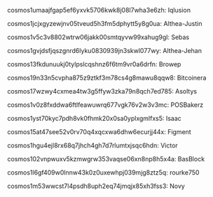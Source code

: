 cosmos1umaajfgap5ef6yxvk5706kwk8j08l7wha3e6zh: Iqlusion

cosmos1jcjxgyzewjnv05tveud5h3fm5dphytt5y8g0ua: Althea-Justin

cosmos1v5c3v8802wtrw06jakk00smtqyvw99xahug9gl: Sebas

cosmos1gvjdsfjqszgnrd6lyku0830939jn3skwl077wy: Althea-Jehan

cosmos13fkdunuukj0tylpslcqshnz6f6tm9vr0a6drfn: Browep

cosmos19n33n5cvpha875z9ztkf3m78cs4g8mawu8qqw8: Bitcoinera

cosmos17wzwy4cxmea4tw3g5ffyw3zka79n8qch7ed785: Asoltys

cosmos1v0z8fxddwa6ftlfeawuwrq677vgk76v2w3v3mc: POSBakerz

cosmos1yst70kyc7pdh8vk0fhmk20x0sa0yplxgmlfxs5: Isaac

cosmos15at47see52v0rv70q4xqcxwa6dhw6ecurjj44x: Figment

cosmos1hgu4ejl8rx68q7jhch4gh7d7rlumtxjsqc6hdn: Victor

cosmos102vnpwuxv5kzmwgrw353vaqse06xn8np8h5x4a: BasBlock

cosmos1l6gf409w0lnnw43k0z0uxewhpj039mjg8ztz5q: rourke750

cosmos1m53wwcst7l4psdh8uph2eq74jmqjx85xh3fss3: Novy
